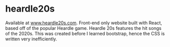 # heardle20s
Available at www.heardle20s.com. Front-end only website built with React, based off of the popular Heardle game. Heardle 20s features the hit songs of the 2020s. This was created before I learned bootstrap, hence the CSS is written very inefficiently.